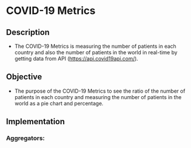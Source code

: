 # COVID-19 Metrics

## Description
- The COVID-19 Metrics is measuring the number of patients in each country and also the number of patients in the world in real-time by getting data from API (https://api.covid19api.com/).

## Objective
- The purpose of the COVID-19 Metrics to see the ratio of the number of patients in each country and measuring the number of patients in the world as a pie chart and percentage.

## Implementation
### Aggregators:
